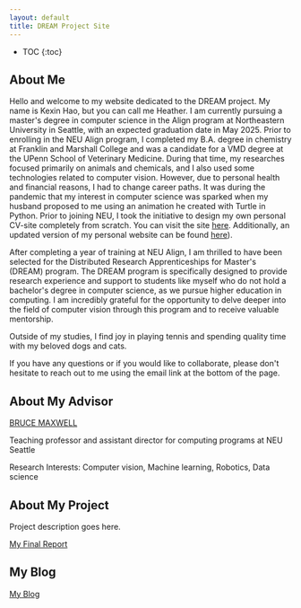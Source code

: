 ```yaml
---
layout: default
title: DREAM Project Site
---
```


* TOC
{:toc}

## About Me

Hello and welcome to my website dedicated to the DREAM project. My name is Kexin Hao, but you can call me Heather. I am currently pursuing a master's degree in computer science in the Align program at Northeastern University in Seattle, with an expected graduation date in May 2025. Prior to enrolling in the NEU Align program, I completed my B.A. degree in chemistry at Franklin and Marshall College and was a candidate for a VMD degree at the UPenn School of Veterinary Medicine. During that time, my researches focused primarily on animals and chemicals, and I also used some technologies related to computer vision. However, due to personal health and financial reasons, I had to change career paths. It was during the pandemic that my interest in computer science was sparked when my husband proposed to me using an animation he created with Turtle in Python. Prior to joining NEU, I took the initiative to design my own personal CV-site completely from scratch. You can visit the site [here](https://codingheather.github.io/CV/). Additionally, an updated version of my personal website  can be found [here](https://codingheather.github.io/My-Site-/)).

After completing a year of training at NEU Align, I am thrilled to have been selected for the Distributed Research Apprenticeships for Master's (DREAM) program. The DREAM program is specifically designed to provide research experience and support to students like myself who do not hold a bachelor's degree in computer science, as we pursue higher education in computing. I am incredibly grateful for the opportunity to delve deeper into the field of computer vision through this program and to receive valuable mentorship. 

Outside of my studies, I find joy in playing tennis and spending quality time with my beloved dogs and cats.

If you have any questions or if you would like to collaborate, please don't hesitate to reach out to me using the email link at the bottom of the page.


## About My Advisor

[BRUCE MAXWELL](https://cs.colby.edu/maxwell/)

Teaching professor and assistant director for computing programs at NEU Seattle

Research Interests: Computer vision, Machine learning, Robotics, Data science 

## About My Project

Project description goes here.

[My Final Report](files/finalreport.pdf)

## My Blog

[My Blog](blog.html)
